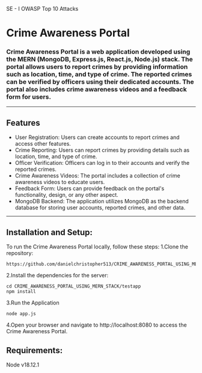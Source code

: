 SE - I
OWASP Top 10 Attacks

# Crime Awareness Portal

### Crime Awareness Portal is a web application developed using the MERN (MongoDB, Express.js, React.js, Node.js) stack. The portal allows users to report crimes by providing information such as location, time, and type of crime. The reported crimes can be verified by officers using their dedicated accounts. The portal also includes crime awareness videos and a feedback form for users.

---

## Features

- User Registration: Users can create accounts to report crimes and access other features.
- Crime Reporting: Users can report crimes by providing details such as location, time, and type of crime.
- Officer Verification: Officers can log in to their accounts and verify the reported crimes.
- Crime Awareness Videos: The portal includes a collection of crime awareness videos to educate users.
- Feedback Form: Users can provide feedback on the portal's functionality, design, or any other aspect.
- MongoDB Backend: The application utilizes MongoDB as the backend database for storing user accounts, reported crimes, and other data.

---

## Installation and Setup:

To run the Crime Awareness Portal locally, follow these steps:
1.Clone the repository:

```
https://github.com/danielchristopher513/CRIME_AWARENESS_PORTAL_USING_MERN_STACK.git
```

2.Install the dependencies for the server:

```
cd CRIME_AWARENESS_PORTAL_USING_MERN_STACK/testapp
npm install
```

3.Run the Application

```
node app.js
```

4.Open your browser and navigate to http://localhost:8080 to access the Crime Awareness Portal.

## Requirements:

Node v18.12.1
